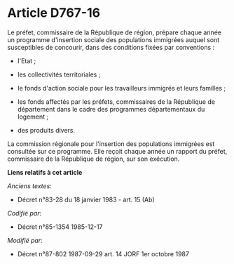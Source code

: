 # Article D767-16

Le préfet, commissaire de la République de région, prépare chaque année   un programme d'insertion sociale des populations
immigrées auquel sont susceptibles de concourir, dans des conditions fixées par conventions :

- l'Etat ;

- les collectivités territoriales ;

- le fonds d'action sociale pour les travailleurs immigrés et leurs familles ;

- les fonds affectés par les préfets, commissaires de la République de département dans le cadre des programmes
départementaux du logement ;

- des produits divers. 

La commission régionale pour l'insertion des populations immigrées est consultée sur ce programme. Elle reçoit chaque année
un rapport du préfet, commissaire de la République de région, sur son exécution.

**Liens relatifs à cet article**

_Anciens textes_:

  - Décret n°83-28 du 18 janvier 1983 - art. 15 (Ab)

_Codifié par_:

  - Décret n°85-1354 1985-12-17

_Modifié par_:

  - Décret n°87-802 1987-09-29 art. 14 JORF 1er octobre 1987
